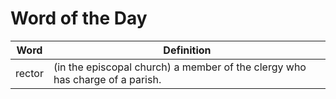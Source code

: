 # Word of the Day

|Word|Definition|
|---|---|
|rector|(in the episcopal church) a member of the clergy who has charge of a parish.|